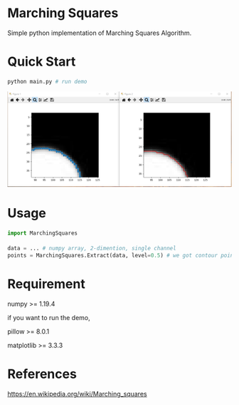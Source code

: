 # Marching Squares
Simple python implementation of Marching Squares Algorithm.



# Quick Start

```bash
python main.py # run demo
```

![result](results/1.PNG)



# Usage

```python
import MarchingSquares

data = ... # numpy array, 2-dimention, single channel
points = MarchingSquares.Extract(data, level=0.5) # we got contour points
```



# Requirement

numpy >= 1.19.4

if you want to run the demo,

pillow >= 8.0.1

matplotlib >= 3.3.3



# References

https://en.wikipedia.org/wiki/Marching_squares
